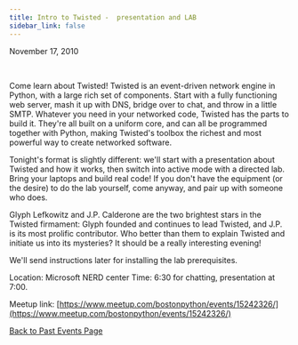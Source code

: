 ```yaml
---
title: Intro to Twisted -  presentation and LAB
sidebar_link: false
---
```


November 17, 2010


   

Come learn about Twisted! Twisted is an event-driven network engine in Python, with a large rich set of components. Start with a fully functioning web server, mash it up with DNS, bridge over to chat, and throw in a little SMTP. Whatever you need in your networked code, Twisted has the parts to build it. They're all built on a uniform core, and can all be programmed together with Python, making Twisted's toolbox the richest and most powerful way to create networked software.

Tonight's format is slightly different: we'll start with a presentation about Twisted and how it works, then switch into active mode with a directed lab. Bring your laptops and build real code! If you don't have the equipment (or the desire) to do the lab yourself, come anyway, and pair up with someone who does.

Glyph Lefkowitz and J.P. Calderone are the two brightest stars in the Twisted firmament: Glyph founded and continues to lead Twisted, and J.P. is its most prolific contributor. Who better than them to explain Twisted and initiate us into its mysteries? It should be a really interesting evening!

We'll send instructions later for installing the lab prerequisites.

Location: Microsoft NERD center
Time: 6:30 for chatting, presentation at 7:00.


Meetup link: [https://www.meetup.com/bostonpython/events/15242326/](https://www.meetup.com/bostonpython/events/15242326/)

[Back to Past Events Page](index.md)
